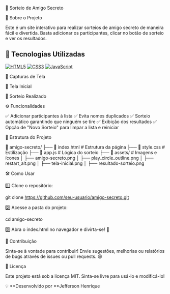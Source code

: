 🎁 Sorteio de Amigo Secreto

📌 Sobre o Projeto

Este é um site interativo para realizar sorteios de amigo secreto de maneira fácil e divertida. Basta adicionar os participantes, clicar no botão de sorteio e ver os resultados.

## 🚀 Tecnologias Utilizadas  

[![HTML5](https://img.shields.io/badge/HTML5-E34F26?style=for-the-badge&logo=html5&logoColor=white)](https://developer.mozilla.org/pt-BR/docs/Web/HTML)
[![CSS3](https://img.shields.io/badge/CSS3-1572B6?style=for-the-badge&logo=css3&logoColor=white)](https://developer.mozilla.org/pt-BR/docs/Web/CSS)
[![JavaScript](https://img.shields.io/badge/JavaScript-F7DF1E?style=for-the-badge&logo=javascript&logoColor=black)](https://developer.mozilla.org/pt-BR/docs/Web/JavaScript)


🎨 Capturas de Tela

🔹 Tela Inicial



🔹 Sorteio Realizado



⚙️ Funcionalidades

✅ Adicionar participantes à lista ✅ Evita nomes duplicados ✅ Sorteio automático garantindo que ninguém se tire ✅ Exibição dos resultados ✅ Opção de "Novo Sorteio" para limpar a lista e reiniciar

📂 Estrutura do Projeto

📁 amigo-secreto/
├── 📄 index.html       # Estrutura da página
├── 📄 style.css        # Estilização
├── 📄 app.js           # Lógica do sorteio
├── 📁 assets/          # Imagens e ícones
│   ├── amigo-secreto.png
│   ├── play_circle_outline.png
│   ├── restart_alt.png
│   ├── tela-inicial.png
│   ├── resultado-sorteio.png

🛠️ Como Usar

1️⃣ Clone o repositório:

git clone https://github.com/seu-usuario/amigo-secreto.git

2️⃣ Acesse a pasta do projeto:

cd amigo-secreto

3️⃣ Abra o index.html no navegador e divirta-se! 🎉

📢 Contribuição

Sinta-se à vontade para contribuir! Envie sugestões, melhorias ou relatórios de bugs através de issues ou pull requests. 😃

📜 Licença

Este projeto está sob a licença MIT. Sinta-se livre para usá-lo e modificá-lo!

💡 **Desenvolvido por **Jefferson Henrique

